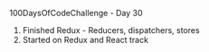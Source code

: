 100DaysOfCodeChallenge - Day 30

1) Finished Redux - Reducers, dispatchers, stores
2) Started on Redux and React track
